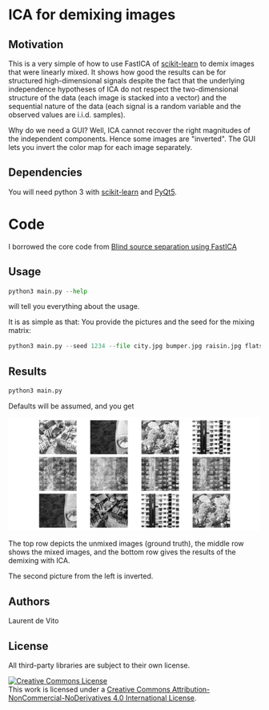 # ICA for demixing images

## Motivation

This is a very simple of how to use FastICA of
[scikit-learn](https://scikit-learn.org/stable/index.html)
to demix images that were linearly mixed.
It shows how good the results can be for structured high-dimensional signals despite the fact that
the underlying independence hypotheses of ICA do not respect the two-dimensional structure of the data
(each image is stacked into a vector) and the sequential nature of the data (each signal is a random variable
and the observed values are i.i.d. samples).

Why do we need a GUI?
Well, ICA cannot recover the right magnitudes of the independent components.
Hence some images are "inverted".
The GUI lets you invert the color map for each image separately.

## Dependencies
You will need python 3 with [scikit-learn](https://scikit-learn.org/stable/index.html) and
[PyQt5](https://pypi.org/project/PyQt5/).

# Code
I borrowed the core code
from [Blind source separation using FastICA](https://scikit-learn.org/stable/auto_examples/decomposition/plot_ica_blind_source_separation.html#sphx-glr-auto-examples-decomposition-plot-ica-blind-source-separation-py)

## Usage
```python
python3 main.py --help
```
will tell you everything about the usage.

It is as simple as that: You provide the pictures and the seed for the mixing matrix:
```python
python3 main.py --seed 1234 --file city.jpg bumper.jpg raisin.jpg flats.jpg
```

## Results

```python
python3 main.py
```
Defaults will be assumed, and you get
 
![Demo in 2D](https://github.com/ldv1/ICA_for_demixing_images/blob/master/defaults.png)

The top row depicts the unmixed images (ground truth),
the middle row shows the mixed images,
and the bottom row gives the results of the demixing with ICA.

The second picture from the left is inverted.

## Authors
Laurent de Vito

## License
All third-party libraries are subject to their own license.

<a rel="license" href="http://creativecommons.org/licenses/by-nc-nd/4.0/"><img alt="Creative Commons License" style="border-width:0" src="https://i.creativecommons.org/l/by-nc-nd/4.0/88x31.png" /></a><br />This work is licensed under a <a rel="license" href="http://creativecommons.org/licenses/by-nc-nd/4.0/">Creative Commons Attribution-NonCommercial-NoDerivatives 4.0 International License</a>.
